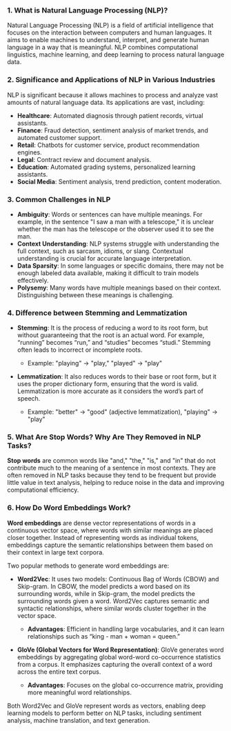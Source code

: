 ### 1. **What is Natural Language Processing (NLP)?**
Natural Language Processing (NLP) is a field of artificial intelligence that focuses on the interaction between computers and human languages. It aims to enable machines to understand, interpret, and generate human language in a way that is meaningful. NLP combines computational linguistics, machine learning, and deep learning to process natural language data.

### 2. **Significance and Applications of NLP in Various Industries**
NLP is significant because it allows machines to process and analyze vast amounts of natural language data. Its applications are vast, including:
- **Healthcare**: Automated diagnosis through patient records, virtual assistants.
- **Finance**: Fraud detection, sentiment analysis of market trends, and automated customer support.
- **Retail**: Chatbots for customer service, product recommendation engines.
- **Legal**: Contract review and document analysis.
- **Education**: Automated grading systems, personalized learning assistants.
- **Social Media**: Sentiment analysis, trend prediction, content moderation.

### 3. **Common Challenges in NLP**
- **Ambiguity**: Words or sentences can have multiple meanings. For example, in the sentence "I saw a man with a telescope," it is unclear whether the man has the telescope or the observer used it to see the man.
- **Context Understanding**: NLP systems struggle with understanding the full context, such as sarcasm, idioms, or slang. Contextual understanding is crucial for accurate language interpretation.
- **Data Sparsity**: In some languages or specific domains, there may not be enough labeled data available, making it difficult to train models effectively.
- **Polysemy**: Many words have multiple meanings based on their context. Distinguishing between these meanings is challenging.

### 4. **Difference between Stemming and Lemmatization**
- **Stemming**: It is the process of reducing a word to its root form, but without guaranteeing that the root is an actual word. For example, “running” becomes “run,” and “studies” becomes “studi.” Stemming often leads to incorrect or incomplete roots.
  - Example: "playing" → "play," "played" → "play"
  
- **Lemmatization**: It also reduces words to their base or root form, but it uses the proper dictionary form, ensuring that the word is valid. Lemmatization is more accurate as it considers the word’s part of speech.
  - Example: "better" → "good" (adjective lemmatization), "playing" → "play"

### 5. **What Are Stop Words? Why Are They Removed in NLP Tasks?**
**Stop words** are common words like "and," "the," "is," and "in" that do not contribute much to the meaning of a sentence in most contexts. They are often removed in NLP tasks because they tend to be frequent but provide little value in text analysis, helping to reduce noise in the data and improving computational efficiency.

### 6. **How Do Word Embeddings Work?**
**Word embeddings** are dense vector representations of words in a continuous vector space, where words with similar meanings are placed closer together. Instead of representing words as individual tokens, embeddings capture the semantic relationships between them based on their context in large text corpora.

Two popular methods to generate word embeddings are:
- **Word2Vec**: It uses two models: Continuous Bag of Words (CBOW) and Skip-gram. In CBOW, the model predicts a word based on its surrounding words, while in Skip-gram, the model predicts the surrounding words given a word. Word2Vec captures semantic and syntactic relationships, where similar words cluster together in the vector space.
  - **Advantages**: Efficient in handling large vocabularies, and it can learn relationships such as “king - man + woman = queen.”
  
- **GloVe (Global Vectors for Word Representation)**: GloVe generates word embeddings by aggregating global word-word co-occurrence statistics from a corpus. It emphasizes capturing the overall context of a word across the entire text corpus.
  - **Advantages**: Focuses on the global co-occurrence matrix, providing more meaningful word relationships.

Both Word2Vec and GloVe represent words as vectors, enabling deep learning models to perform better on NLP tasks, including sentiment analysis, machine translation, and text generation.

